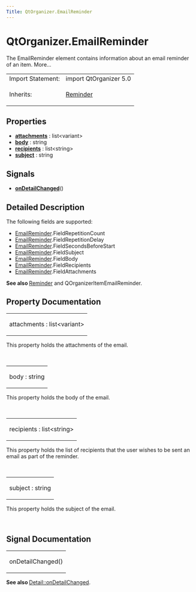 ```yaml
---
Title: QtOrganizer.EmailReminder
---
```


# QtOrganizer.EmailReminder

<span class="subtitle"></span>
<!-- $$$EmailReminder-brief -->
<p>The EmailReminder element contains information about an email reminder of an item. More...</p>
<!-- @@@EmailReminder -->
<table class="alignedsummary">
<tr><td class="memItemLeft rightAlign topAlign"> Import Statement:</td><td class="memItemRight bottomAlign"> import QtOrganizer 5.0</td></tr><tr><td class="memItemLeft rightAlign topAlign"> Inherits:</td><td class="memItemRight bottomAlign"> <p><a href="QtOrganizer.Reminder.md">Reminder</a></p>
</td></tr></table><ul>
</ul>
<h2 id="properties">Properties</h2>
<ul>
<li class="fn"><b><b><a href="#attachments-prop">attachments</a></b></b> : list&lt;variant&gt;</li>
<li class="fn"><b><b><a href="#body-prop">body</a></b></b> : string</li>
<li class="fn"><b><b><a href="#recipients-prop">recipients</a></b></b> : list&lt;string&gt;</li>
<li class="fn"><b><b><a href="#subject-prop">subject</a></b></b> : string</li>
</ul>
<h2 id="signals">Signals</h2>
<ul>
<li class="fn"><b><b><a href="#onDetailChanged-signal">onDetailChanged</a></b></b>()</li>
</ul>
<!-- $$$EmailReminder-description -->
<h2 id="details">Detailed Description</h2>
</p>
<p>The following fields are supported:</p>
<ul>
<li><a href="index.html">EmailReminder</a>.FieldRepetitionCount</li>
<li><a href="index.html">EmailReminder</a>.FieldRepetitionDelay</li>
<li><a href="index.html">EmailReminder</a>.FieldSecondsBeforeStart</li>
<li><a href="index.html">EmailReminder</a>.FieldSubject</li>
<li><a href="index.html">EmailReminder</a>.FieldBody</li>
<li><a href="index.html">EmailReminder</a>.FieldRecipients</li>
<li><a href="index.html">EmailReminder</a>.FieldAttachments</li>
</ul>
<p><b>See also </b><a href="QtOrganizer.Reminder.md">Reminder</a> and QOrganizerItemEmailReminder.</p>
<!-- @@@EmailReminder -->
<h2>Property Documentation</h2>
<!-- $$$attachments -->
<table class="qmlname"><tr valign="top" id="attachments-prop"><td class="tblQmlPropNode"><p><span class="name">attachments</span> : <span class="type">list</span>&lt;<span class="type">variant</span>&gt;</p></td></tr></table><p>This property holds the attachments of the email.</p>
<!-- @@@attachments -->
<br/>
<!-- $$$body -->
<table class="qmlname"><tr valign="top" id="body-prop"><td class="tblQmlPropNode"><p><span class="name">body</span> : <span class="type">string</span></p></td></tr></table><p>This property holds the body of the email.</p>
<!-- @@@body -->
<br/>
<!-- $$$recipients -->
<table class="qmlname"><tr valign="top" id="recipients-prop"><td class="tblQmlPropNode"><p><span class="name">recipients</span> : <span class="type">list</span>&lt;<span class="type">string</span>&gt;</p></td></tr></table><p>This property holds the list of recipients that the user wishes to be sent an email as part of the reminder.</p>
<!-- @@@recipients -->
<br/>
<!-- $$$subject -->
<table class="qmlname"><tr valign="top" id="subject-prop"><td class="tblQmlPropNode"><p><span class="name">subject</span> : <span class="type">string</span></p></td></tr></table><p>This property holds the subject of the email.</p>
<!-- @@@subject -->
<br/>
<h2>Signal Documentation</h2>
<!-- $$$onDetailChanged -->
<table class="qmlname"><tr valign="top" id="onDetailChanged-signal"><td class="tblQmlFuncNode"><p><span class="name">onDetailChanged</span>()</p></td></tr></table><p><b>See also </b><a href="QtOrganizer.Detail.md#onDetailChanged-signal">Detail::onDetailChanged</a>.</p>
<!-- @@@onDetailChanged -->
<br/>
